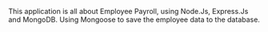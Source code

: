 This application is all about Employee Payroll, using Node.Js, Express.Js and MongoDB. 
Using Mongoose to save the employee data to the database.
